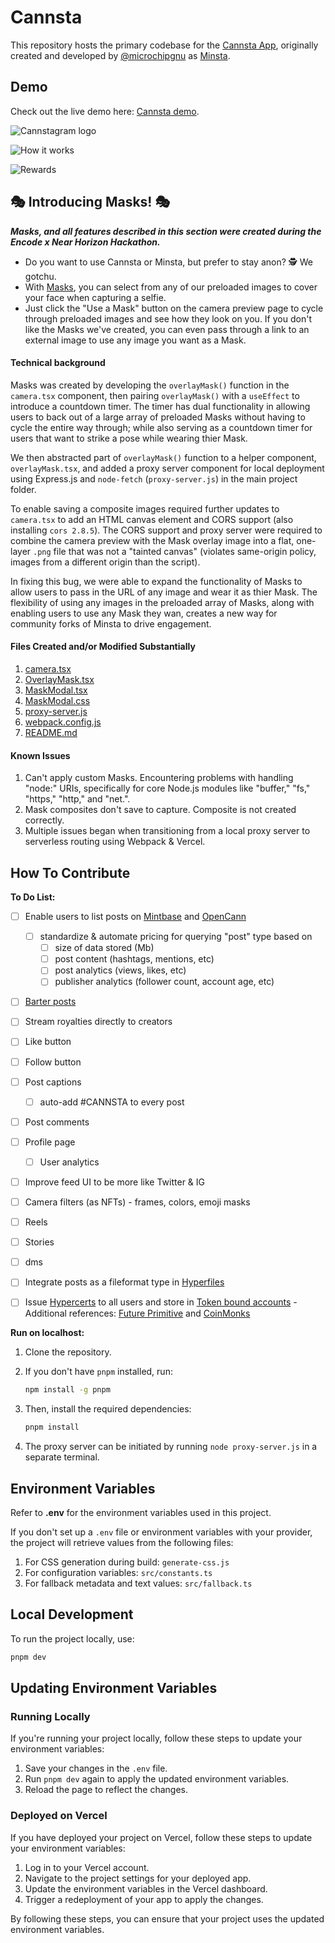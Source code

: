 # Cannsta

This repository hosts the primary codebase for the [Cannsta App](https://cannsta.co), originally created and developed by [@microchipgnu](https://github.com/microchipgnu) as [Minsta](https://github.com/Mintbase/minsta/). 

## Demo

Check out the live demo here: [Cannsta demo](https://cannsta.co/).

![Cannstagram logo](https://i.ibb.co/71GdjnT/thumbnail.png)

![How it works](https://pbs.twimg.com/media/F7ZwH1RagAAuyls?format=png&name=small)

![Rewards](https://pbs.twimg.com/media/F7ZwNGea4AAq8fz?format=png&name=small)

## 🎭 Introducing Masks! 🎭

_**Masks, and all features described in this section were created during the Encode x Near Horizon Hackathon.**_

- Do you want to use Cannsta or Minsta, but prefer to stay anon? 🕵️ We gotchu.
- With [Masks](https://www.cannsta.co/camera), you can select from any of our preloaded images to cover your face when capturing a selfie.
- Just click the "Use a Mask" button on the camera preview page to cycle through preloaded images and see how they look on you. If you don't like the Masks we've created, you can even pass through a link to an external image to use any image you want as a Mask.

#### **Technical background**

Masks was created by developing the `overlayMask()` function in the `camera.tsx` component, then pairing `overlayMask()` with a `useEffect` to introduce a countdown timer. The timer has dual functionality in allowing users to back out of a large array of preloaded Masks without having to cycle the entire way through; while also serving as a countdown timer for users that want to strike a pose while wearing thier Mask.

We then abstracted part of `overlayMask()` function to a helper component, `overlayMask.tsx`, and added a proxy server component for local deployment using Express.js and `node-fetch` (`proxy-server.js`) in the main project folder.

To enable saving a composite images required further updates to `camera.tsx` to add an HTML canvas element and CORS support (also installing `cors 2.8.5`). The CORS support and proxy server were required to combine the camera preview with the Mask overlay image into a flat, one-layer `.png` file that was not a "tainted canvas" (violates same-origin policy, images from a different origin than the script). 

In fixing this bug, we were able to expand the functionality of Masks to allow users to pass in the URL of any image and wear it as thier Mask. The flexibility of using any images in the preloaded array of Masks, along with enabling users to use any Mask they wan, creates a new way for community forks of Minsta to drive engagement.

#### **Files Created and/or Modified Substantially**
1. [camera.tsx](https://github.com/Open-Cann/cannstagram/blob/main/src/components/pages/camera.tsx)
2. [OverlayMask.tsx](https://github.com/Open-Cann/cannstagram/blob/main/src/components/OverlayMask.tsx)
3. [MaskModal.tsx](https://github.com/Open-Cann/cannstagram/blob/main/src/components/MaskModal.tsx)
4. [MaskModal.css](https://github.com/Open-Cann/cannstagram/blob/main/src/components/MaskModal.css)
5. [proxy-server.js](https://github.com/Open-Cann/cannstagram/blob/main/proxy-server.js)
6. [webpack.config.js](https://github.com/Open-Cann/cannstagram/blob/main/webpack.config.js)
7. [README.md](https://github.com/Open-Cann/cannstagram/blob/main/README.md)

#### **Known Issues**
1. Can't apply custom Masks. Encountering problems with handling "node:" URIs, specifically for core Node.js modules like "buffer," "fs," "https," "http," and "net.".
2. Mask composites don't save to capture. Composite is not created correctly.
3. Multiple issues began when transitioning from a local proxy server to serverless routing using Webpack & Vercel.


## How To Contribute

**To Do List:**
- [ ] Enable users to list posts on [Mintbase](https://mintbase.xyz) and [OpenCann](https://www.opencann.net/)
  - [ ] standardize & automate pricing for querying "post" type based on
     - [ ] size of data stored (Mb)
     - [ ] post content (hashtags, mentions, etc)
     - [ ] post analytics (views, likes, etc)
     - [ ] publisher analytics (follower count, account age, etc)    
- [ ] [Barter posts](https://near.org/harrydhillon.near/widget/NFTSwap.NFT-Trade)
- [ ] Stream royalties directly to creators
- [ ] Like button
- [ ] Follow button
- [ ] Post captions
   - [ ] auto-add #CANNSTA to every post
- [ ] Post comments
- [ ] Profile page
   - [ ] User analytics
- [ ] Improve feed UI to be more like Twitter & IG
- [ ] Camera filters (as NFTs) - frames, colors, emoji masks
- [ ] Reels
- [ ] Stories
- [ ] dms
- [ ] Integrate posts as a fileformat type in [Hyperfiles](https://github.com/flowscience/hyperfiles)
- [ ] Issue [Hypercerts](https://github.com/open-cann/hypercerts-on-bos) to all users and store in [Token bound accounts](https://eips.ethereum.org/EIPS/eip-6551)
      - Additional references: [Future Primitive](https://medium.com/future-primitive/tldr-nfts-have-their-own-wallets-try-it-here-http-tokenbound-org-6fac135a1f9d) and [CoinMonks](https://medium.com/coinmonks/erc-6551-token-bound-accounts-daa56fbd3769)


**Run on localhost:**

1. Clone the repository.
2. If you don't have `pnpm` installed, run:

   ```bash
   npm install -g pnpm
   ```
   
3. Then, install the required dependencies:

     ```bash
     pnpm install
     ```

4. The proxy server can be initiated by running `node proxy-server.js` in a separate terminal.

## Environment Variables

Refer to **.env** for the environment variables used in this project. 

If you don't set up a `.env` file or environment variables with your provider, the project will retrieve values from the following files:

1. For CSS generation during build: `generate-css.js`
2. For configuration variables: `src/constants.ts`
3. For fallback metadata and text values: `src/fallback.ts`

## Local Development

To run the project locally, use:

  ```bash
  pnpm dev
  ```

## Updating Environment Variables

### Running Locally

If you're running your project locally, follow these steps to update your environment variables:

1. Save your changes in the `.env` file.
2. Run `pnpm dev` again to apply the updated environment variables.
3. Reload the page to reflect the changes.

### Deployed on Vercel

If you have deployed your project on Vercel, follow these steps to update your environment variables:

1. Log in to your Vercel account.
2. Navigate to the project settings for your deployed app.
3. Update the environment variables in the Vercel dashboard.
4. Trigger a redeployment of your app to apply the changes.

By following these steps, you can ensure that your project uses the updated environment variables.


